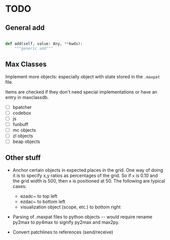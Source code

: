 # TODO

## General add

```python

def add(self, value: Any, **kwds):
    """generic add"""

```

## Max Classes

Implement more objects: especially object with state stored in the `.maxpat` file.

Items are checked if they don't need special implementations or have an entry in maxclassdb.

- [ ] bpatcher
- [ ] codebox
- [ ] js
- [ ] funbuff
- [ ] mc objects
- [ ] zl objects
- [ ] beap objects

## Other stuff

- Anchor certain objects in expected places in the grid. One way of doing it is to specify x,y ratios as percentages of the grid. So if `x` is 0.10 and the grid width is 500, then x is positioned at 50. The following are typical cases:
  - ezadc~ to top left
  - ezdac~ to bottom left
  - visualization object (scope, etc.) to bottom right

- Parsing of .maxpat files to python objects -- would require rename py2max to py4max to signify py2max and max2py.

- Convert patchlines to references (send/receive)
